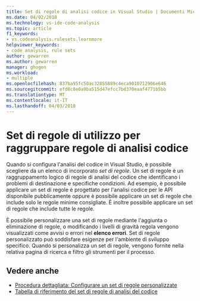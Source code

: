 ```yaml
---
title: Set di regole di analisi codice in Visual Studio | Documenti Microsoft
ms.date: 04/02/2018
ms.technology: vs-ide-code-analysis
ms.topic: article
f1_keywords:
- vs.codeanalysis.rulesets.learnmore
helpviewer_keywords:
- code analysis, rule sets
author: gewarren
ms.author: gewarren
manager: ghogen
ms.workload:
- multiple
ms.openlocfilehash: 837ba95fc50ac32855889c4eca9010712906e646
ms.sourcegitcommit: efd8c8e0a9ba515d47efcc7bd370eaaf4771b5bb
ms.translationtype: MT
ms.contentlocale: it-IT
ms.lasthandoff: 04/03/2018
---
```

# <a name="use-rule-sets-to-group-code-analysis-rules"></a>Set di regole di utilizzo per raggruppare regole di analisi codice

Quando si configura l'analisi del codice in Visual Studio, è possibile scegliere da un elenco di incorporato *set di regole*. Un set di regole è un raggruppamento logico di regole di analisi del codice che identificano i problemi di destinazione e specifiche condizioni. Ad esempio, è possibile applicare un set di regole è progettato per l'analisi codice per le API disponibile pubblicamente oppure è possibile applicare un set di regole che include solo le regole minime consigliate. È inoltre possibile applicare un set di regole che include tutte le regole.

È possibile personalizzare una set di regole mediante l'aggiunta o eliminazione di regole, o modificando i livelli di gravità regola vengono visualizzati come avvisi o errori nel **elenco errori**. Set di regole personalizzato può soddisfare esigenze per l'ambiente di sviluppo specifico. Quando si personalizza un set di regole, vengono fornite nella relativa pagina di ricerca e filtro gli strumenti per il processo.

## <a name="see-also"></a>Vedere anche

- [Procedura dettagliata: Configurare un set di regole personalizzate](../code-quality/walkthrough-configuring-and-using-a-custom-rule-set.md)
- [Tabella di riferimento del set di regole di analisi del codice](../code-quality/managed-minimun-rules-rule-set-for-managed-code.md)
